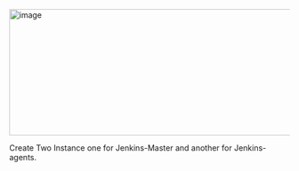 <img width="940" height="228" alt="image" src="https://github.com/user-attachments/assets/766790d8-b97c-434b-8d59-090a6744aa21" />

Create Two Instance one for Jenkins-Master and another for Jenkins-agents.
